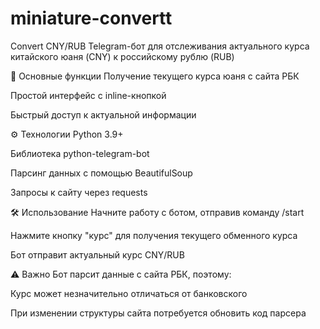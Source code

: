 # miniature-convertt
Convert CNY/RUB
Telegram-бот для отслеживания актуального курса китайского юаня (CNY) к российскому рублю (RUB)

🌟 Основные функции
Получение текущего курса юаня с сайта РБК

Простой интерфейс с inline-кнопкой

Быстрый доступ к актуальной информации

⚙️ Технологии
Python 3.9+

Библиотека python-telegram-bot

Парсинг данных с помощью BeautifulSoup

Запросы к сайту через requests

🛠 Использование
Начните работу с ботом, отправив команду /start

Нажмите кнопку "курс" для получения текущего обменного курса

Бот отправит актуальный курс CNY/RUB

⚠️ Важно
Бот парсит данные с сайта РБК, поэтому:

Курс может незначительно отличаться от банковского

При изменении структуры сайта потребуется обновить код парсера
